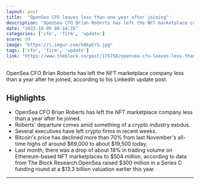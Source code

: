 ```yaml
---
layout: post
title:  "OpenSea CFO leaves less than one year after joining"
description: "OpenSea CFO Brian Roberts has left the NFT marketplace company less than a year after he joined, according to his LinkedIn update post."
date: "2022-10-09 08:14:35"
categories: ['cfo', 'firm', 'update']
score: 59
image: "https://i.imgur.com/h8kpEr5.jpg"
tags: ['cfo', 'firm', 'update']
link: "https://www.theblock.co/post/175758/opensea-cfo-leaves-less-than-one-year-after-joining?utm_source=blockfolio&amp;utm_medium=rss"
---
```


OpenSea CFO Brian Roberts has left the NFT marketplace company less than a year after he joined, according to his LinkedIn update post.

## Highlights

- OpenSea CFO Brian Roberts has left the NFT marketplace company less than a year after he joined.
- Roberts' departure comes amid something of a crypto industry exodus.
- Several executives have left crypto firms in recent weeks.
- Bitcoin's price has declined more than 70% from last November's all-time highs of around $69,000 to about $19,500 today.
- Last month, there was a drop of about 18% in trading volume on Ethereum-based NFT marketplaces to $504 million, according to data from The Block Research.OpenSea raised $300 million in a Series C funding round at a $13.3 billion valuation earlier this year.

---
